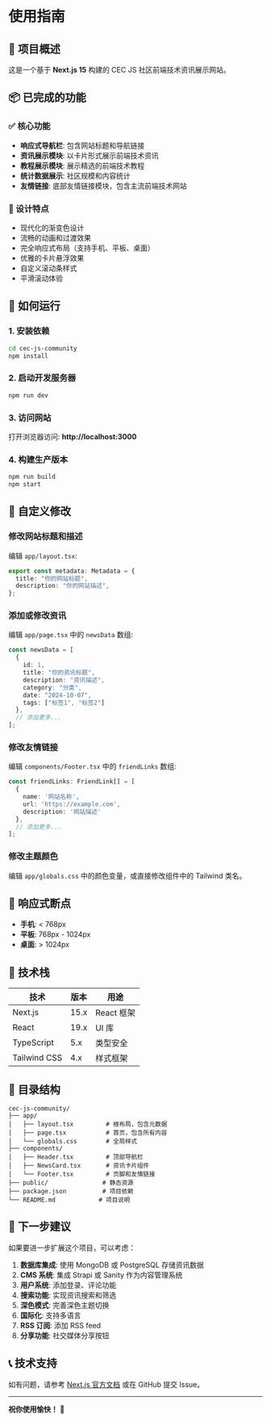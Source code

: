 # 使用指南

## 🎯 项目概述

这是一个基于 **Next.js 15** 构建的 CEC JS 社区前端技术资讯展示网站。

## 📦 已完成的功能

### ✅ 核心功能
- **响应式导航栏**: 包含网站标题和导航链接
- **资讯展示模块**: 以卡片形式展示前端技术资讯
- **教程展示模块**: 展示精选的前端技术教程
- **统计数据展示**: 社区规模和内容统计
- **友情链接**: 底部友情链接模块，包含主流前端技术网站

### 🎨 设计特点
- 现代化的渐变色设计
- 流畅的动画和过渡效果
- 完全响应式布局（支持手机、平板、桌面）
- 优雅的卡片悬浮效果
- 自定义滚动条样式
- 平滑滚动体验

## 🚀 如何运行

### 1. 安装依赖
```bash
cd cec-js-community
npm install
```

### 2. 启动开发服务器
```bash
npm run dev
```

### 3. 访问网站
打开浏览器访问: **http://localhost:3000**

### 4. 构建生产版本
```bash
npm run build
npm start
```

## 📝 自定义修改

### 修改网站标题和描述
编辑 `app/layout.tsx`:
```typescript
export const metadata: Metadata = {
  title: "你的网站标题",
  description: "你的网站描述",
};
```

### 添加或修改资讯
编辑 `app/page.tsx` 中的 `newsData` 数组:
```typescript
const newsData = [
  {
    id: 1,
    title: "你的资讯标题",
    description: "资讯描述",
    category: "分类",
    date: "2024-10-07",
    tags: ["标签1", "标签2"]
  },
  // 添加更多...
];
```

### 修改友情链接
编辑 `components/Footer.tsx` 中的 `friendLinks` 数组:
```typescript
const friendLinks: FriendLink[] = [
  { 
    name: '网站名称', 
    url: 'https://example.com', 
    description: '网站描述' 
  },
  // 添加更多...
];
```

### 修改主题颜色
编辑 `app/globals.css` 中的颜色变量，或直接修改组件中的 Tailwind 类名。

## 📱 响应式断点

- **手机**: < 768px
- **平板**: 768px - 1024px
- **桌面**: > 1024px

## 🔧 技术栈

| 技术 | 版本 | 用途 |
|------|------|------|
| Next.js | 15.x | React 框架 |
| React | 19.x | UI 库 |
| TypeScript | 5.x | 类型安全 |
| Tailwind CSS | 4.x | 样式框架 |

## 📂 目录结构

```
cec-js-community/
├── app/                    
│   ├── layout.tsx         # 根布局，包含元数据
│   ├── page.tsx           # 首页，包含所有内容
│   └── globals.css        # 全局样式
├── components/            
│   ├── Header.tsx         # 顶部导航栏
│   ├── NewsCard.tsx       # 资讯卡片组件
│   └── Footer.tsx         # 页脚和友情链接
├── public/               # 静态资源
├── package.json          # 项目依赖
└── README.md            # 项目说明
```

## 🎯 下一步建议

如果要进一步扩展这个项目，可以考虑：

1. **数据库集成**: 使用 MongoDB 或 PostgreSQL 存储资讯数据
2. **CMS 系统**: 集成 Strapi 或 Sanity 作为内容管理系统
3. **用户系统**: 添加登录、评论功能
4. **搜索功能**: 实现资讯搜索和筛选
5. **深色模式**: 完善深色主题切换
6. **国际化**: 支持多语言
7. **RSS 订阅**: 添加 RSS feed
8. **分享功能**: 社交媒体分享按钮

## 📞 技术支持

如有问题，请参考 [Next.js 官方文档](https://nextjs.org/docs) 或在 GitHub 提交 Issue。

---

**祝你使用愉快！** 🎉

